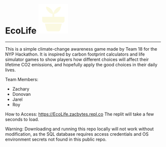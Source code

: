<h1 class="fs-1 fw-bold">EcoLife <img src="static/potted_plant.svg"></img></h1>
<hr>

This is a simple climate-change awareness game made by Team 18 for the NYP Hackathon. It is inspired by carbon footprint calculators and life simulator games to show players how different choices will affect their lifetime CO2 emissions, and hopefully apply the good choices in their daily lives.

Team Members:
- Zachary
- Donovan
- Jarel
- Roy

How to Access:
https://EcoLife.zacbytes.repl.co
The replit will take a few seconds to load.

Warning:
Downloading and running this repo locally will not work without modification, as the SQL database requires access credentials and OS environment secrets not found in this public repo.